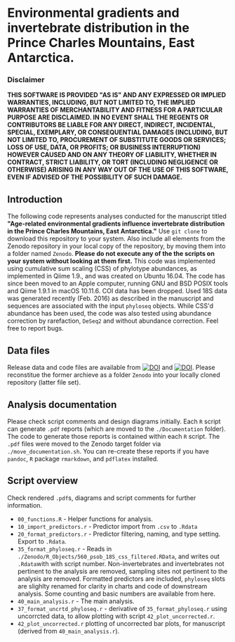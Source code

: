 # Environmental gradients and invertebrate distribution in the Prince Charles Mountains, East Antarctica.

### Disclaimer

**THIS SOFTWARE IS PROVIDED "AS IS" AND ANY EXPRESSED OR IMPLIED WARRANTIES, INCLUDING, BUT NOT LIMITED TO, THE IMPLIED WARRANTIES OF MERCHANTABILITY AND FITNESS FOR A PARTICULAR PURPOSE ARE DISCLAIMED. IN NO EVENT SHALL THE REGENTS OR CONTRIBUTORS BE LIABLE FOR ANY DIRECT, INDIRECT, INCIDENTAL, SPECIAL, EXEMPLARY, OR CONSEQUENTIAL DAMAGES (INCLUDING, BUT NOT LIMITED TO, PROCUREMENT OF SUBSTITUTE GOODS OR SERVICES; LOSS OF USE, DATA, OR PROFITS; OR BUSINESS INTERRUPTION) HOWEVER CAUSED AND ON ANY THEORY OF LIABILITY, WHETHER IN CONTRACT, STRICT LIABILITY, OR TORT (INCLUDING NEGLIGENCE OR OTHERWISE) ARISING IN ANY WAY OUT OF THE USE OF THIS SOFTWARE, EVEN IF ADVISED OF THE POSSIBILITY OF SUCH DAMAGE.**

## Introduction

The following code represents analyses conducted for the manuscript titled **"Age-related environmental gradients influence invertebrate distribution in the Prince Charles Mountains, East Antarctica."** Use `git clone` to download this repository to your system. Also include all elements from the Zenodo repository in your local copy of the repository, by moving them into a folder named `Zenodo`. **Please do not execute any of the the scripts on your system without looking at them first.** This code was implemented using cumulative sum scaling (CSS) of phylotype abundances, as implemented in Qiime 1.9., and was created on Ubuntu 16.04. The code has since been moved to an Apple computer, running GNU and BSD POSIX tools and Qiime 1.9.1 in macOS 10.11.6. COI data has been dropped. Used 18S data was generated recently (Feb. 2016) as described in the manuscript and sequences are associated with the input `phyloseq` objects. While CSS'd abundance has been used, the code was also tested using abundance correction by rarefaction, `DeSeq2` and without abundance correction. Feel free to report bugs.

## Data files

Release data and code files are available from
[![DOI](https://zenodo.org/badge/DOI/10.5281/zenodo.162484.svg)](https://doi.org/10.5281/zenodo.162484) and [![DOI](https://zenodo.org/badge/DOI/10.5281/zenodo.190926.svg)](https://doi.org/10.5281/zenodo.190926). Please reconstitue the former archieve as a folder `Zenodo` into your locally cloned repository (latter file set).

## Analysis documentation

Please check script comments and design diagrams initially. Each `R` script can generate `.pdf` reports (which are moved to the `./Documentation` folder). The code to generate those reports is contained within each `R` script. The `.pdf` files were moved to the Zenodo target folder via `./move_documentation.sh`. You can re-create these reports if you have `pandoc`, `R` package `rmarkdown`, and `pdflatex` installed.

## Script overview

Check rendered `.pdf`s, diagrams and script comments for further information.

- `00_functions.R` - Helper functions for analysis.
- `10_import_predictors.r` - Predictor import from `.csv` to `.Rdata`
- `20_format_predictors.r` - Predictor filtering, naming, and type setting. Export to `.Rdata`.
- `35_format_phyloseq.r` - Reads in `./Zenodo/R_Objects/560_psob_18S_css_filtered.RData`, and writes out `.Rdata`with with script number. Non-invertebrates and invertebrates not pertinent to the analysis are removed, sampling sites not pertinent to the analysis are removed. Formatted predictors are included, `phyloseq` slots are slighlty renamed for clarity in charts and code of downstream analysis. Some counting and basic numbers are available from here.
- `40_main_analysis.r` - The main analysis.
- `37_format_uncrtd_phyloseq.r` - derivative of `35_format_phyloseq.r` using uncorrcted data, to allow plotting with script `42_plot_uncorrected.r`.
- `42_plot_uncorrected.r` plotting of uncorrected bar plots, for manuscript (derived from `40_main_analysis.r`).
